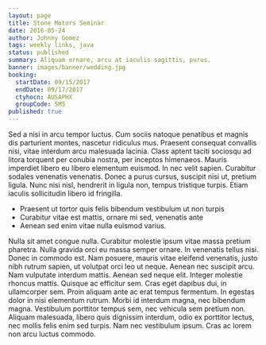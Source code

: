```yaml
---
layout: page
title: Stone Motors Seminar
date: 2016-05-24
author: Johnny Gomez
tags: weekly links, java
status: published
summary: Aliquam ornare, arcu at iaculis sagittis, purus.
banner: images/banner/wedding.jpg
booking:
  startDate: 09/15/2017
  endDate: 09/17/2017
  ctyhocn: AUSAPHX
  groupCode: SMS
published: true
---
```

Sed a nisi in arcu tempor luctus. Cum sociis natoque penatibus et magnis dis parturient montes, nascetur ridiculus mus. Praesent consequat convallis nisi, vitae interdum arcu malesuada lacinia. Class aptent taciti sociosqu ad litora torquent per conubia nostra, per inceptos himenaeos. Mauris imperdiet libero eu libero elementum euismod. In nec velit sapien. Curabitur sodales venenatis venenatis. Donec a purus cursus, suscipit nisi ut, pretium ligula. Nunc nisi nisl, hendrerit in ligula non, tempus tristique turpis. Etiam iaculis sollicitudin libero id fringilla.

* Praesent ut tortor quis felis bibendum vestibulum ut non turpis
* Curabitur vitae est mattis, ornare mi sed, venenatis ante
* Aenean sed enim vitae nulla euismod varius.

Nulla sit amet congue nulla. Curabitur molestie ipsum vitae massa pretium pharetra. Nulla gravida orci eu massa semper ornare. In venenatis tellus nisi. Donec in commodo est. Nam posuere, mauris vitae eleifend venenatis, justo nibh rutrum sapien, ut volutpat orci leo ut neque. Aenean nec suscipit arcu. Nam vulputate interdum mattis. Aenean sed neque elit. Integer molestie rhoncus mattis.
Quisque ac efficitur sem. Cras eget dapibus dui, in ullamcorper sem. Proin aliquam ante ac erat tempus fermentum. In egestas dolor in nisi elementum rutrum. Morbi id interdum magna, nec bibendum magna. Vestibulum porttitor tempus sem, nec vehicula sem pretium non. Aliquam malesuada, libero quis dignissim interdum, odio ex porttitor lectus, nec mollis felis enim sed turpis. Nam nec vestibulum ipsum. Cras ac lorem non arcu luctus commodo.
